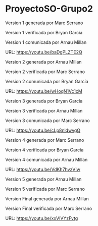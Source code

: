 # ProyectoSO-Grupo2
Version 1 generada por Marc Serrano  

Version 1 verificada por Bryan Garcia

Version 1 comunicada por Arnau Millan

URL: https://youtu.be/baDgPLZTE2Q



Version 2 generada por Arnau Millan  

Version 2 verificada por Marc Serrano

Version 2 comunicada por Bryan García

URL: https://youtu.be/wHoqN1Vc1cM


Version 3 generada por Bryan García

Version 3 verificada por Arnau Millan

Version 3 comunicada por Marc Serrano

URL: https://youtu.be/cLp8nldwvgQ

Version 4 generada por Marc Serrano

Version 4 verificada por Bryan García

Version 4 comunicada por Arnau Millan

URL: https://youtu.be/VdKh7hvzVIw

Version 5 generada por Arnau Millan

Version 5 verificada por Marc Serrano



Version Final generada por Arnau Millan

Version Final verificada por Marc Serrano

URL: https://youtu.be/xxVlVYzFvtg
